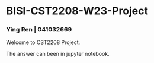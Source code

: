 # BISI-CST2208-W23-Project

### Ying Ren | 041032669

Welcome to CST2208 Project.

The answer can been in jupyter notebook.
